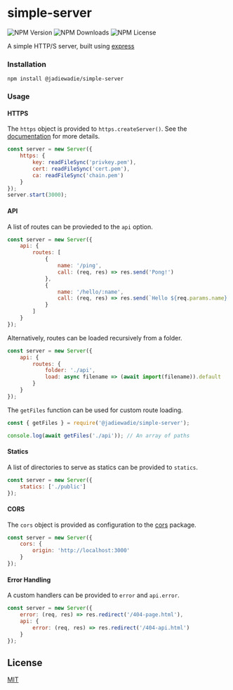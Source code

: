 # simple-server

![NPM Version](https://img.shields.io/npm/v/@jadiewadie/simple-server)
![NPM Downloads](https://img.shields.io/npm/dw/@jadiewadie/simple-server)
![NPM License](https://img.shields.io/npm/l/@jadiewadie/simple-server)

A simple HTTP/S server, built using [express](https://expressjs.com/)

### Installation

```
npm install @jadiewadie/simple-server
```

### Usage

#### HTTPS

The `https` object is provided to `https.createServer()`. See the [documentation](https://nodejs.org/api/https.html#https_https_createserver_options_requestlistener) for more details.

```js
const server = new Server({
	https: {
		key: readFileSync('privkey.pem'),
		cert: readFileSync('cert.pem'),
		ca: readFileSync('chain.pem')
	}
});
server.start(3000);
```

#### API

A list of routes can be provieded to the `api` option.

```js
const server = new Server({
	api: {
		routes: [
			{
				name: '/ping',
				call: (req, res) => res.send('Pong!')
			},
			{
				name: '/hello/:name',
				call: (req, res) => res.send(`Hello ${req.params.name}!`)
			}
		]
	}
});
```

Alternatively, routes can be loaded recursively from a folder.

```js
const server = new Server({
	api: {
		routes: {
			folder: './api',
			load: async filename => (await import(filename)).default
		}
	}
});
```

The `getFiles` function can be used for custom route loading.

```js
const { getFiles } = require('@jadiewadie/simple-server');

console.log(await getFiles('./api')); // An array of paths
```

#### Statics

A list of directories to serve as statics can be provided to `statics`.

```js
const server = new Server({
	statics: ['./public']
});
```

#### CORS

The `cors` object is provided as configuration to the [cors](https://www.npmjs.com/package/cors#configuration-options) package.

```js
const server = new Server({
	cors: {
		origin: 'http://localhost:3000'
	}
});
```

#### Error Handling

A custom handlers can be provided to `error` and `api.error`.

```js
const server = new Server({
	error: (req, res) => res.redirect('/404-page.html'),
	api: {
		error: (req, res) => res.redirect('/404-api.html')
	}
});
```

## License

[MIT](LICENSE)
